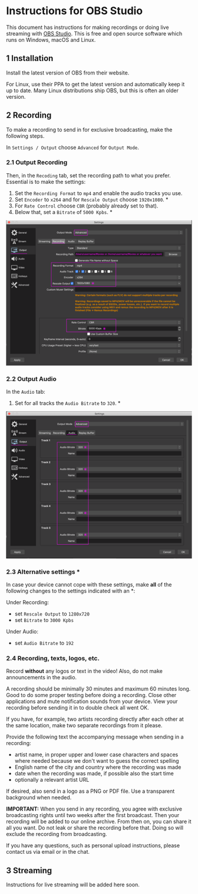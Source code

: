 # Instructions for OBS Studio

This document has instructions for making recordings or doing live streaming
with [OBS Studio](https://obsproject.com/). This is free and open source
software which runs on Windows, macOS and Linux.

## 1 Installation

Install the latest version of OBS from their website.

For Linux, use their PPA to get the latest version and automatically keep it up
to date. Many Linux distributions ship OBS, but this is often an older version.

## 2 Recording

To make a recording to send in for exclusive broadcasting, make the following
steps.

In `Settings / Output` choose `Advanced` for `Output Mode`.

### 2.1 Output Recording

Then, in the `Recoding` tab, set the recording path to what you prefer.
Essential is to make the settings:
1. Set the `Recording Format` to `mp4` and enable the audio tracks you use.
2. Set `Encoder` to `x264` and for `Rescale Output` choose `1920x1080`. *
3. For `Rate Control` choose `CBR` (probably already set to that).
4. Below that, set a `Bitrate` of `5000 Kpbs`. *

![OBS settings output recording](images/obs-settings-output-recording.png)

### 2.2 Output Audio

In the `Audio` tab:
1. Set for all tracks the `Audio Bitrate` to `320`. *

![OBS settings output audio](images/obs-settings-output-audio.png)

### 2.3 Alternative settings *

In case your device cannot cope with these settings, make **all** of the
following changes to the settings indicated with an *:

Under Recording:
* set `Rescale Output` to `1280x720`
* set `Bitrate` to `3000 Kpbs`

Under Audio:
* set `Audio Bitrate` to `192`

### 2.4 Recording, texts, logos, etc.

Record **without** any logos or text in the video! Also, do not make
announcements in the audio.

A recording should be minimally 30 minutes and maximum 60 minutes long. Good to
do some proper testing before doing a recording. Close other applications and
mute notification sounds from your device. View your recording before sending it
in to double check all went OK.

If you have, for example, two artists recording directly after each other at the
same location, make two separate recordings from it please.

Provide the following text the accompanying message when sending in a recording:
* artist name, in proper upper and lower case characters and spaces where needed
because we don't want to guess the correct spelling
* English name of the city and country where the recording was made
* date when the recording was made, if possible also the start time
* optionally a relevant artist URL

If desired, also send in a logo as a PNG or PDF file. Use a transparent
background when needed.

**IMPORTANT:** When you send in any recording, you agree with exclusive
broadcasting rights until two weeks after the first broadcast. Then your
recording will be added to our online archive. From then on, you can share it
all you want. Do not leak or share the recording before that. Doing so will
exclude the recording from broadcasting.

If you have any questions, such as personal upload instructions, please contact
us via email or in the chat.

## 3 Streaming

Instructions for live streaming will be added here soon.
